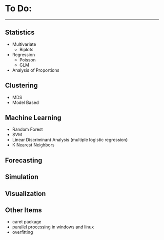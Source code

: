 # To Do:

--------------------------------------------------------------------------------

## **Statistics**
- Multivariate
  - Biplots
- Regression
  - Poisson
  - GLM
- Analysis of Proportions

## **Clustering**
- MDS
- Model Based

## **Machine Learning**
- Random Forest
- SVM
- Linear Discriminant Analysis (multiple logistic regression)
- K Nearest Neighbors

## **Forecasting**

## **Simulation**

## **Visualization**

## **Other Items**
- caret package
- parallel processing in windows and linux
- overfitting
